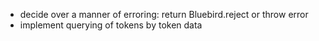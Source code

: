 - decide over a manner of erroring: return Bluebird.reject or throw error
- implement querying of tokens by token data